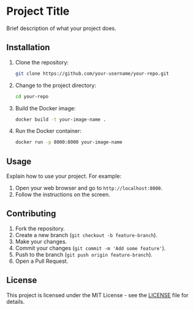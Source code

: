 # Project Title

Brief description of what your project does.

## Installation

1. Clone the repository:
    ```sh
    git clone https://github.com/your-username/your-repo.git
    ```
2. Change to the project directory:
    ```sh
    cd your-repo
    ```
3. Build the Docker image:
    ```sh
    docker build -t your-image-name .
    ```
4. Run the Docker container:
    ```sh
    docker run -p 8000:8000 your-image-name
    ```

## Usage

Explain how to use your project. For example:
1. Open your web browser and go to `http://localhost:8000`.
2. Follow the instructions on the screen.

## Contributing

1. Fork the repository.
2. Create a new branch (`git checkout -b feature-branch`).
3. Make your changes.
4. Commit your changes (`git commit -m 'Add some feature'`).
5. Push to the branch (`git push origin feature-branch`).
6. Open a Pull Request.

## License

This project is licensed under the MIT License - see the [LICENSE](LICENSE) file for details.
